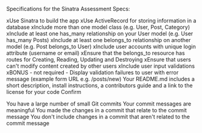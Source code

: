 Specifications for the Sinatra Assessment
Specs:

 xUse Sinatra to build the app
 xUse ActiveRecord for storing information in a database
 xInclude more than one model class (e.g. User, Post, Category)
 xInclude at least one has_many relationship on your User model (e.g. User has_many Posts)
 xInclude at least one belongs_to relationship on another model (e.g. Post belongs_to User)
 xInclude user accounts with unique login attribute (username or email)
 xEnsure that the belongs_to resource has routes for Creating, Reading, Updating and Destroying
 xEnsure that users can't modify content created by other users
 xInclude user input validations
 xBONUS - not required - Display validation failures to user with error message (example form URL e.g. /posts/new)
 Your README.md includes a short description, install instructions, a contributors guide and a link to the license for your code
Confirm

 You have a large number of small Git commits
 Your commit messages are meaningful
 You made the changes in a commit that relate to the commit message
 You don't include changes in a commit that aren't related to the commit message